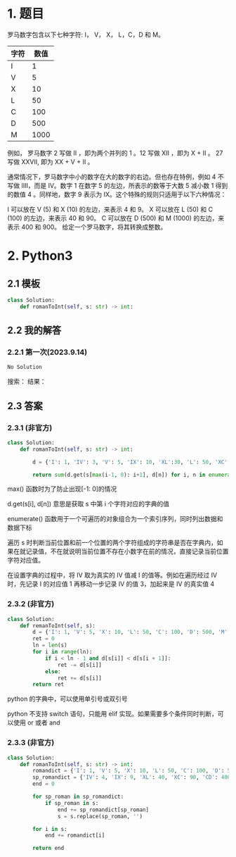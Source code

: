 # 1. 题目

罗马数字包含以下七种字符: I， V， X， L，C，D 和 M。

| 字符 | 数值 |
| ---- | ---- |
| I    | 1    |
| V    | 5    |
| X    | 10   |
| L    | 50   |
| C    | 100  |
| D    | 500  |
| M    | 1000 |

例如， 罗马数字 2 写做 II ，即为两个并列的 1 。12 写做 XII ，即为 X + II 。 27 写做  XXVII, 即为 XX + V + II 。

通常情况下，罗马数字中小的数字在大的数字的右边。但也存在特例，例如 4 不写做 IIII，而是 IV。数字 1 在数字 5 的左边，所表示的数等于大数 5 减小数 1 得到的数值 4 。同样地，数字 9 表示为 IX。这个特殊的规则只适用于以下六种情况：

I 可以放在 V (5) 和 X (10) 的左边，来表示 4 和 9。
X 可以放在 L (50) 和 C (100) 的左边，来表示 40 和 90。 
C 可以放在 D (500) 和 M (1000) 的左边，来表示 400 和 900。
给定一个罗马数字，将其转换成整数。

# 2. Python3

## 2.1 模板

```python
class Solution:
    def romanToInt(self, s: str) -> int:
```

## 2.2 我的解答

### 2.2.1 第一次(2023.9.14)

```python
No Solution
```
搜索：
结果：

## 2.3 答案

### 2.3.1 (非官方)

```python
class Solution:
    def romanToInt(self, s: str) -> int:

        d = {'I': 1, 'IV': 3, 'V': 5, 'IX': 10, 'XL':30, 'L': 50, 'XC': 80, 'C': 100, 'CD': 300, 'D': 500, 'CM': 800, 'M': 1000}

        return sum(d.get(s[max(i-1, 0): i+1], d[n]) for i, n in enumerate(s))
```
max() 函数时为了防止出现[-1: 0]的情况

d.get(s[i], d[n]) 意思是获取 s 中第 i 个字符对应的字典的值

enumerate() 函数用于一个可遍历的对象组合为一个索引序列，同时列出数据和数据下标

遍历 s 时判断当前位置和前一个位置的两个字符组成的字符串是否在字典内，如果在就记录值，不在就说明当前位置不存在小数字在前的情况，直接记录当前位置字符对应值。

在设置字典的过程中，将 IV 取为真实的 IV 值减 I 的值等。例如在遍历经过 IV 时，先记录 I 的对应值 1 再移动一步记录 IV 的值 3，加起来是 IV 的真实值 4

### 2.3.2 (非官方)

```python
class Solution:
    def remanToInt(self, s):
        d = {'I': 1, 'V': 5, 'X': 10, 'L': 50, 'C': 100, 'D': 500, 'M': 1000}
        ret = 0
        ln = len(s)
        for i in range(ln):
            if i < ln - 1 and d[s[i]] < d[s[i + 1]]:
                ret -= d[s[i]]
            else:
                ret += d[s[i]]
        return ret
```

python 的字典中，可以使用单引号或双引号

python 不支持 switch 语句，只能用 elif 实现。如果需要多个条件同时判断，可以使用 or 或者 and 

### 2.3.3 (非官方)
```python
class Solution:
    def romanToInt(self, s: str) -> int:
        romandict = {'I': 1, 'V': 5, 'X': 10, 'L': 50, 'C': 100, 'D': 500, 'M': 1000}
        sp_romandict = {'IV': 4, 'IX': 9, 'XL': 40, 'XC': 90, 'CD': 400, 'CM': 900}
        end = 0

        for sp_roman in sp_romandict:
            if sp_roman in s:
                end += sp_romandict[sp_roman]
                s = s.replace(sp_roman, '')

        for i in s:
            end += romandict[i]

        return end
```